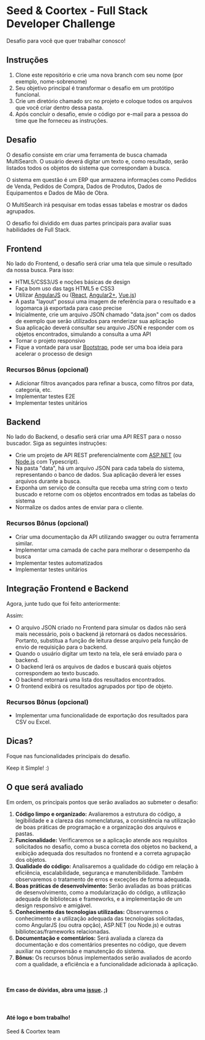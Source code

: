 # Seed & Coortex - Full Stack Developer Challenge
Desafio para você que quer trabalhar conosco!

## Instruções

<ol>
  <li>Clone este repositório e crie uma nova branch com seu nome (por exemplo, nome-sobrenome)</li>
  <li>Seu objetivo principal é transformar o desafio em um protótipo funcional.</li>
  <li>Crie um diretório chamado src no projeto e coloque todos os arquivos que você criar dentro dessa pasta.</li>
  <li>Após concluir o desafio, envie o código por e-mail para a pessoa do time que lhe forneceu as instruções.</li>
</ol>

## Desafio

<p>
  O desafio consiste em criar uma ferramenta de busca chamada MultiSearch. O usuário deverá digitar um texto e, como resultado, serão listados todos os objetos do sistema que correspondam à busca.

  O sistema em questão é um ERP que armazena informações como Pedidos de Venda, Pedidos de Compra, Dados de Produtos, Dados de Equipamentos e Dados de Mão de Obra.

  O MultiSearch irá pesquisar em todas essas tabelas e mostrar os dados agrupados.

  O desafio foi dividido em duas partes principais para avaliar suas habilidades de Full Stack.
</p>

## Frontend

No lado do Frontend, o desafio será criar uma tela que simule o resultado da nossa busca.
Para isso:

- HTML5/CSS3/JS e  noções básicas de design
- Faça bom uso das tags HTML5 e CSS3
- Utilizar [AngularJS](https://angularjs.org) ou ([React](https://github.com/facebook/react), [Angular2+](https://github.com/angular/angular), [Vue.js](https://github.com/vuejs/vue))
- A pasta "layout" possui uma imagem de referência para o resultado e a logomarca já exportada para caso precise
- Inicialmente, crie um arquivo JSON chamado "data.json" com os dados de exemplo que serão utilizados para renderizar sua aplicação
- Sua aplicação deverá consultar seu arquivo JSON e responder com os objetos encontrados, simulando a consulta a uma API
- Tornar o projeto responsivo
- Fique a vontade para usar [Bootstrap](https://getbootstrap.com), pode ser uma boa ideia para acelerar o processo de design

### Recursos Bônus (opcional)
- Adicionar filtros avançados para refinar a busca, como filtros por data, categoria, etc.
- Implementar testes E2E
- Implementar testes unitários

## Backend

No lado do Backend, o desafio será criar uma API REST para o nosso buscador.
Siga as seguintes instruções:

- Crie um projeto de API REST preferencialmente com [ASP.NET](https://www.asp.net) (ou [Node.js](https://nodejs.org) com Typescript).
- Na pasta "data", há um arquivo JSON para cada tabela do sistema, representando o banco de dados. Sua aplicação deverá ler esses arquivos durante a busca.
- Exponha um serviço de consulta que receba uma string com o texto buscado e retorne com os objetos encontrados em todas as tabelas do sistema
- Normalize os dados antes de enviar para o cliente.

### Recursos Bônus (opcional)
- Criar uma documentação da API utilizando swagger ou outra ferramenta similar.
- Implementar uma camada de cache para melhorar o desempenho da busca
- Implementar testes automatizados
- Implementar testes unitários

## Integração Frontend e Backend

Agora, junte tudo que foi feito anteriormente:

Assim:
- O arquivo JSON criado no Frontend para simular os dados não será mais necessário, pois o backend já retornará os dados necessários. Portanto, substitua a função de leitura desse arquivo pela função de envio de requisição para o backend.
- Quando o usuário digitar um texto na tela, ele será enviado para o backend.
- O backend lerá os arquivos de dados e buscará quais objetos correspondem ao texto buscado.
- O backend retornará uma lista dos resultados encontrados.
- O frontend exibirá os resultados agrupados por tipo de objeto.

### Recursos Bônus (opcional)
- Implementar uma funcionalidade de exportação dos resultados para CSV ou Excel.


##  Dicas?

Foque nas funcionalidades principais do desafio.

Keep it Simple!  :)

## O que será avaliado
Em ordem, os principais pontos que serão avaliados ao submeter o desafio:
1. **Código limpo e organizado:** Avaliaremos a estrutura do código, a legibilidade e a clareza das nomenclaturas, a consistência na utilização de boas práticas de programação e a organização dos arquivos e pastas.
2. **Funcionalidade:** Verificaremos se a aplicação atende aos requisitos solicitados no desafio, como a busca correta dos objetos no backend, a exibição adequada dos resultados no frontend e a correta agrupação dos objetos.
3. **Qualidade do código:** Analisaremos a qualidade do código em relação à eficiência, escalabilidade, segurança e manutenibilidade. Também observaremos o tratamento de erros e exceções de forma adequada.
4. **Boas práticas de desenvolvimento:** Serão avaliadas as boas práticas de desenvolvimento, como a modularização do código, a utilização adequada de bibliotecas e frameworks, e a implementação de um design responsivo e amigável.
5. **Conhecimento das tecnologias utilizadas:** Observaremos o conhecimento e a utilização adequada das tecnologias solicitadas, como AngularJS (ou outra opção), ASP.NET (ou Node.js) e outras bibliotecas/frameworks relacionadas.
6. **Documentação e comentários:** Será avaliada a clareza da documentação e dos comentários presentes no código, que devem auxiliar na compreensão e manutenção do sistema.
7. **Bônus:** Os recursos bônus implementados serão avaliados de acordo com a qualidade, a eficiência e a funcionalidade adicionada à aplicação.

<br/>

#### Em caso de dúvidas, abra uma [issue](https://github.com/Admin-Seed/dev-challenge/issues). ;)

<br/>

#### Até logo e bom trabalho!
Seed & Coortex team
